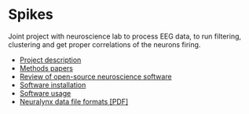 # Spikes

Joint project with neuroscience lab to process EEG data, to run filtering, clustering and get proper correlations of the neurons firing.

* [Project description](Spikes.md)
* [Methods papers](methods-papers.md)
* [Review of open-source neuroscience software](review-of-open-source-neuroscience-software.md)
* [Software installation](software-installation.md)
* [Software usage](software-usage.md)
* [Neuralynx data file formats [PDF]](http://neuralynx.com/software/NeuralynxDataFileFormats.pdf)
